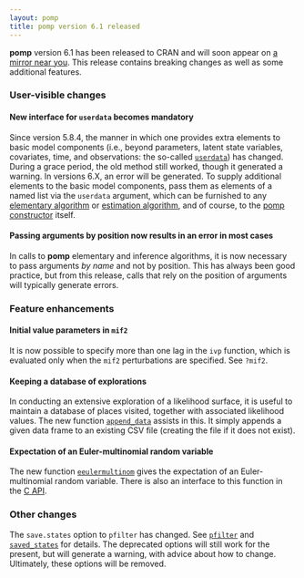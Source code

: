 ```yaml
---
layout: pomp
title: pomp version 6.1 released
---
```


**pomp** version 6.1 has been released to CRAN and will soon appear on [a mirror near you](https://cran.r-project.org/mirrors.html).
This release contains breaking changes as well as some additional features.

### User-visible changes

#### New interface for `userdata` becomes mandatory

Since version 5.8.4, the manner in which one provides extra elements to basic model components (i.e., beyond parameters, latent state variables, covariates, time, and observations: the so-called [`userdata`](https://kingaa.github.io/manuals/pomp/html/userdata.html)) has changed. 
During a grace period, the old method still worked, though it generated a warning.
In versions 6.X, an error will be generated.
To supply additional elements to the basic model components, pass them as elements of a named list via the `userdata` argument, which can be furnished to any [elementary algorithm](https://kingaa.github.io/manuals/pomp/html/elementary_algorithms.html) or [estimation algorithm](https://kingaa.github.io/manuals/pomp/html/estimation_algorithms.html), and of course, to the [pomp constructor](https://kingaa.github.io/manuals/pomp/html/pomp.html) itself.

#### Passing arguments by position now results in an error in most cases

In calls to **pomp** elementary and inference algorithms, it is now necessary to pass arguments *by name* and not by position.
This has always been good practice, but from this release, calls that rely on the position of arguments will typically generate errors.

### Feature enhancements

#### Initial value parameters in `mif2`

It is now possible to specify more than one lag in the `ivp` function, which is evaluated only when the `mif2` perturbations are specified.
See `?mif2`.

#### Keeping a database of explorations

In conducting an extensive exploration of a likelihood surface, it is useful to maintain a database of places visited, together with associated likelihood values.
The new function [`append_data`](https://kingaa.github.io/manuals/pomp/html/bake.html#:~:text=append_data) assists in this.
It simply appends a given data frame to an existing CSV file (creating the file if it does not exist).

#### Expectation of an Euler-multinomial random variable

The new function [`eeulermultinom`](https://kingaa.github.io/manuals/pomp/html/eulermultinom.html#:~:text=eeulermultinom) gives the expectation of an Euler-multinomial random variable.
There is also an interface to this function in the [C API](C_API.html#expectation-of-an-euler-multinomial-random-variable).

### Other changes

The `save.states` option to `pfilter` has changed.
See [`pfilter`](https://kingaa.github.io/manuals/pomp/html/pfilter.html) and [`saved_states`](https://kingaa.github.io/manuals/pomp/html/saved_states.html) for details.
The deprecated options will still work for the present, but will generate a warning, with advice about how to change.
Ultimately, these options will be removed.
